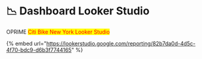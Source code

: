 # 📉 Dashboard Looker Studio

OPRIME <mark style="color:red;">Citi Bike New York Looker Studio</mark>

{% embed url="https://lookerstudio.google.com/reporting/82b7da0d-4d5c-4f70-bdc9-d6b3f7744165" %}
